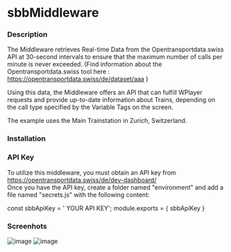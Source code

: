 # sbbMiddleware

### Description 

The Middleware retrieves Real-time Data from the Opentransportdata.swiss API at 30-second intervals to ensure that the maximum number of calls per minute is never exceeded.
(Find information about the Opentransportdata.swiss tool here : https://opentransportdata.swiss/de/dataset/aaa )

Using this data, the Middleware offers an API that can fulfill WPlayer requests and provide up-to-date information about Trains, depending on the call type specified by the Variable Tags on the screen.

The example uses the Main Trainstation in Zurich, Switzerland.



### Installation 


### API Key 
To utilize this middleware, you must obtain an API key from https://opentransportdata.swiss/de/dev-dashboard/  
Once you have the API key, create a folder named "environment" and add a file named "secrets.js" with the following content:

const sbbApiKey = ' YOUR API KEY';
module.exports = { sbbApiKey }

### Screenhots
![image](https://user-images.githubusercontent.com/50730110/222460665-1f615571-d65c-45c9-8f77-66f36677eaec.png)
![image](https://user-images.githubusercontent.com/50730110/222460790-823dea24-5b90-4f9d-ab37-96ff43404fa7.png)
